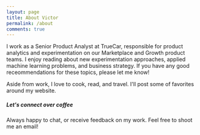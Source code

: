 ```yaml
---
layout: page
title: About Victor
permalink: /about
comments: true
---
```


<div class="row justify-content-between">
<div class="col-md-8 pr-5">

<p>I work as a Senior Product Analyst at TrueCar, responsible for product analytics and experimentation on our Marketplace and Growth product teams. 
    I enjoy reading about new experimentation approaches, applied machine learning problems, and business strategy. If you have any good receommendations for these topics, please let me know!</p>

<p>Aside from work, I love to cook, read, and travel. I'll post some of favorites around my website.</p>

</div>

<div class="col-md-4">

<div class="sticky-top sticky-top-80">
<h5>Let's connect over coffee</h5>

<p>Always happy to chat, or receive feedback on my work. Feel free to shoot me an email!</p>

</div>
</div>
</div>
